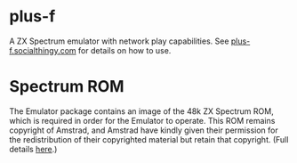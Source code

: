 # plus-f

A ZX Spectrum emulator with network play capabilities. See [plus-f.socialthingy.com](http://plus-f.socialthingy.com)
for details on how to use.

# Spectrum ROM

The Emulator package contains an image of the 48k ZX Spectrum ROM, which is required in order for the Emulator to
operate. This ROM remains copyright of Amstrad, and Amstrad have kindly given their permission for the 
redistribution of their copyrighted material but retain that copyright.
(Full details [here](https://groups.google.com/forum/#!msg/comp.sys.amstrad.8bit/HtpBU2Bzv_U/HhNDSU3MksAJ).)
